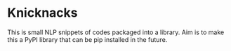 # Knicknacks 
This is small NLP snippets of codes packaged into a library. Aim is to make this a PyPI library that can be pip installed in the future.  
